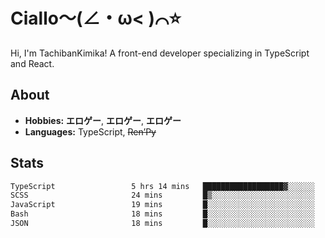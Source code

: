 # Ciallo～(∠・ω< )⌒⭐️

Hi, I'm TachibanKimika! A front-end developer specializing in TypeScript and React.

## About
- **Hobbies:** **エロゲー**, **エロゲー**, **エロゲー**
- **Languages:** TypeScript, ~~Ren’Py~~

## Stats
<!--START_SECTION:waka-->

```txt
TypeScript                 5 hrs 14 mins   ██████████████████▓░░░░░░   74.40 %
SCSS                       24 mins         █▒░░░░░░░░░░░░░░░░░░░░░░░   05.72 %
JavaScript                 19 mins         █░░░░░░░░░░░░░░░░░░░░░░░░   04.57 %
Bash                       18 mins         █░░░░░░░░░░░░░░░░░░░░░░░░   04.40 %
JSON                       18 mins         █░░░░░░░░░░░░░░░░░░░░░░░░   04.35 %
```

<!--END_SECTION:waka-->

<!-- ![Metrics](https://metrics.lecoq.io/TachibanaKimika?template=classic&base.activity=0&base.community=0&base.repositories=0&languages=1&isocalendar=1&isocalendar.duration=half-year&languages.limit=8&languages.sections=most-used&languages.colors=github&languages.threshold=0%25&languages.indepth=false&languages.recent.load=300&languages.recent.days=14&config.timezone=Asia%2FShanghai)
 -->

